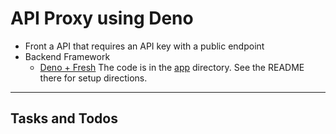 # API Proxy using Deno

* Front a API that requires an API key with a public endpoint 
* Backend Framework
  * [Deno + Fresh](https://fresh.deno.dev/)
The code is in the [app](/app/) directory. See the README there for setup 
directions.

---

## Tasks and Todos
